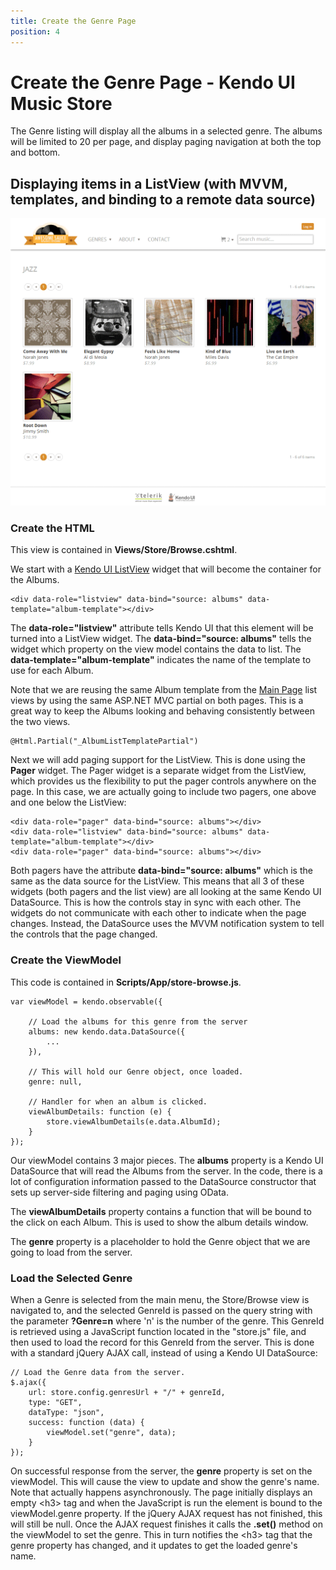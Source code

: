 ```yaml
---
title: Create the Genre Page
position: 4
---
```


# Create the Genre Page - Kendo UI Music Store

The Genre listing will display all the albums in a selected genre.
The albums will be limited to 20 per page, and display paging navigation at both the top and bottom.

## Displaying items in a ListView (with MVVM, templates, and binding to a remote data source)

![kendo-genre-screenshot](/getting-started/using-kendo-with/aspnet-mvc/tutorial-kendo-music-store/music-store-web/images/kendo-genre-screenshot.png)

### Create the HTML

This view is contained in **Views/Store/Browse.cshtml**.

We start with a [Kendo UI ListView](http://demos.telerik.com/kendo-ui/web/listview/index.html) widget that will
become the container for the Albums.

    <div data-role="listview" data-bind="source: albums" data-template="album-template"></div>

The **data-role="listview"** attribute tells Kendo UI that this element will be turned into a ListView widget.
The **data-bind="source: albums"** tells the widget which property on the view model contains the data to list.
The **data-template="album-template"** indicates the name of the template to use for each Album.

Note that we are reusing the same Album template from the [Main Page](kendo-music-store-home-lists) list views
by using the same ASP.NET MVC partial on both pages. This is a great way to keep the Albums looking and
behaving consistently between the two views.

    @Html.Partial("_AlbumListTemplatePartial")

Next we will add paging support for the ListView. This is done using the **Pager** widget.
The Pager widget is a separate widget from the ListView, which provides us the flexibility to put the pager
controls anywhere on the page. In this case, we are actually going to include two pagers, one above and one
below the ListView:

    <div data-role="pager" data-bind="source: albums"></div>
    <div data-role="listview" data-bind="source: albums" data-template="album-template"></div>
    <div data-role="pager" data-bind="source: albums"></div>

Both pagers have the attribute **data-bind="source: albums"** which is the same as the data source for the ListView.
This means that all 3 of these widgets (both pagers and the list view) are all looking at the same Kendo UI DataSource.
This is how the controls stay in sync with each other. The widgets do not communicate with each other to indicate when
the page changes. Instead, the DataSource uses the MVVM notification system to tell the controls that the page changed.

### Create the ViewModel

This code is contained in **Scripts/App/store-browse.js**.

    var viewModel = kendo.observable({

	    // Load the albums for this genre from the server
        albums: new kendo.data.DataSource({
            ...
        }),

		// This will hold our Genre object, once loaded.
        genre: null,

		// Handler for when an album is clicked.
        viewAlbumDetails: function (e) {
            store.viewAlbumDetails(e.data.AlbumId);
        }
    });

Our viewModel contains 3 major pieces. The **albums** property is a Kendo UI DataSource that will read the Albums from the server.
In the code, there is a lot of configuration information passed to the DataSource constructor that sets up
server-side filtering and paging using OData.

The **viewAlbumDetails** property contains a function that will be bound to the click on each Album.
This is used to show the album details window.

The **genre** property is a placeholder to hold the Genre object that we are going to load from the server.

### Load the Selected Genre

When a Genre is selected from the main menu, the Store/Browse view is navigated to, and the selected GenreId
is passed on the query string with the parameter **?Genre=n** where 'n' is the number of the genre.
This GenreId is retrieved using a JavaScript function located in the "store.js" file, and then used to
load the record for this GenreId from the server.
This is done with a standard jQuery AJAX call, instead of using a Kendo UI DataSource:

    // Load the Genre data from the server.
    $.ajax({
        url: store.config.genresUrl + "/" + genreId,
        type: "GET",
        dataType: "json",
        success: function (data) {
            viewModel.set("genre", data);
        }
    });

On successful response from the server, the **genre** property is set on the viewModel.
This will cause the view to update and show the genre's name.
Note that actually happens asynchronously. The page initially displays an empty &lt;h3&gt; tag
and when the JavaScript is run the element is bound to the viewModel.genre property.
If the jQuery AJAX request has not finished, this will still be null. Once the AJAX request finishes
it calls the **.set()** method on the viewModel to set the genre.
This in turn notifies the &lt;h3&gt; tag that the genre property has changed, and it updates to get the loaded genre's name.
